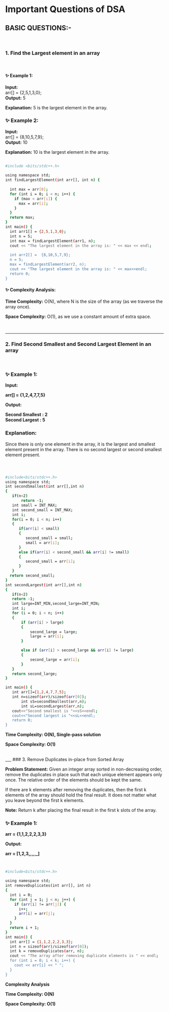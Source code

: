 # Important Questions of DSA
## BASIC QUESTIONS:-
<br>

### 1. Find the Largest element in an array
<br>

#### ✨ Example 1:

**Input:**
<br>
 arr[] = {2,5,1,3,0};<br>
**Output:**
 5<br>
 
**Explanation:**
 5 is the largest element in the array. 

### ✨ Example 2:
**Input:**<br>
 arr[] = {8,10,5,7,9};<br>
**Output:**
 10<br>
 
**Explanation:**
 10 is the largest element in the array.

```bash
    
#include <bits/stdc++.h>
 
using namespace std;
int findLargestElement(int arr[], int n) {
 
  int max = arr[0];
  for (int i = 0; i < n; i++) {
    if (max < arr[i]) {
      max = arr[i];
    }
  }
  return max;
}
int main() {
  int arr1[] = {2,5,1,3,0};
  int n = 5;
  int max = findLargestElement(arr1, n);
  cout << "The largest element in the array is: " << max << endl;
 
  int arr2[] =  {8,10,5,7,9};
  n = 5;
  max = findLargestElement(arr2, n);
  cout << "The largest element in the array is: " << max<<endl;
  return 0;
}

```
#### ✨ Complexity Analysis:

**Time Complexity:** O(N), where N is the size of the array (as we traverse the array once).

**Space Complexity:** O(1), as we use a constant amount of extra space.

<br>

___

### 2. Find Second Smallest and Second Largest Element in an array
<br>

### ✨ Example 1:

**Input:**

**arr[] = {1,2,4,7,7,5}**

**Output:**
<br>

**Second Smallest : 2**
<br>
**Second Largest : 5**

### Explanation:
 Since there is only one element in the array, it is the largest and smallest element present in the array. There is no second largest or second smallest element present.
 ```bash



#include<bits/stdc++.h>
using namespace std;
int secondSmallest(int arr[],int n)
{
    if(n<2)
        return -1;
    int small = INT_MAX;
    int second_small = INT_MAX;
    int i;
    for(i = 0; i < n; i++) 
    {
       if(arr[i] < small)
       {
          second_small = small;
          small = arr[i];
       }
       else if(arr[i] < second_small && arr[i] != small)
       {
          second_small = arr[i];
       }
    }
   return second_small;     
}
int secondLargest(int arr[],int n)
{
	if(n<2)
	return -1;
    int large=INT_MIN,second_large=INT_MIN;
    int i;
    for (i = 0; i < n; i++) 
    {
        if (arr[i] > large) 
        {
            second_large = large;
            large = arr[i];
        }
 
        else if (arr[i] > second_large && arr[i] != large) 
        {
            second_large = arr[i];
        }
    }
    return second_large;                
}

int main() {
    int arr[]={1,2,4,7,7,5};  
    int n=sizeof(arr)/sizeof(arr[0]);
        int sS=secondSmallest(arr,n);
        int sL=secondLargest(arr,n);
    cout<<"Second smallest is "<<sS<<endl;
    cout<<"Second largest is "<<sL<<endl;
    return 0;
}

```
**Time Complexity: O(N), Single-pass solution**

**Space Complexity: O(1)**

<br>
___
### 3. Remove Duplicates in-place from Sorted Array
<br>

**Problem Statement:**
Given an integer array sorted in non-decreasing order, remove the duplicates in place such that each unique element appears only once. The relative order of the elements should be kept the same.

If there are k elements after removing the duplicates, then the first k elements of the array should hold the final result. It does not matter what you leave beyond the first k elements.

**Note:** Return k after placing the final result in the first k slots of the array.

### ✨ Example 1:

**arr = {1,1,2,2,2,3,3}**

**Output:**

 **arr = [1,2,3,_,_,_,_,_]**
<br>

```bash


#include<bits/stdc++.h>

using namespace std;
int removeDuplicates(int arr[], int n)
{
  int i = 0;
  for (int j = 1; j < n; j++) {
    if (arr[i] != arr[j]) {
      i++;
      arr[i] = arr[j];
    }
  }
  return i + 1;
}
int main() {
  int arr[] = {1,1,2,2,2,3,3};
  int n = sizeof(arr)/sizeof(arr[0]);
  int k = removeDuplicates(arr, n);
  cout << "The array after removing duplicate elements is " << endl;
  for (int i = 0; i < k; i++) {
    cout << arr[i] << " ";
  }
}

```
**Complexity Analysis**

**Time Complexity: O(N)**

**Space Complexity: O(1)**




